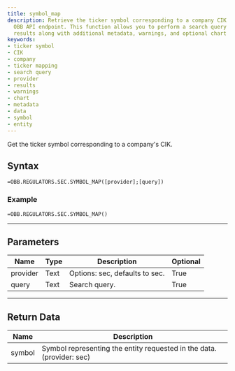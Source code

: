 ```yaml
---
title: symbol_map
description: Retrieve the ticker symbol corresponding to a company CIK using the
  OBB API endpoint. This function allows you to perform a search query and get the
  results along with additional metadata, warnings, and optional chart data.
keywords: 
- ticker symbol
- CIK
- company
- ticker mapping
- search query
- provider
- results
- warnings
- chart
- metadata
- data
- symbol
- entity
---
```


<!-- markdownlint-disable MD041 -->

Get the ticker symbol corresponding to a company's CIK.

## Syntax

```excel wordwrap
=OBB.REGULATORS.SEC.SYMBOL_MAP([provider];[query])
```

### Example

```excel wordwrap
=OBB.REGULATORS.SEC.SYMBOL_MAP()
```

---

## Parameters

| Name | Type | Description | Optional |
| ---- | ---- | ----------- | -------- |
| provider | Text | Options: sec, defaults to sec. | True |
| query | Text | Search query. | True |

---

## Return Data

| Name | Description |
| ---- | ----------- |
| symbol | Symbol representing the entity requested in the data. (provider: sec) |
